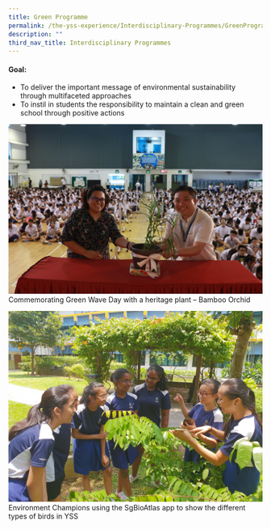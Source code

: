 ```yaml
---
title: Green Programme
permalink: /the-yss-experience/Interdisciplinary-Programmes/GreenProgramme/
description: ""
third_nav_title: Interdisciplinary Programmes
---
```

#### Goal:

*   To deliver the important message of environmental sustainability through multifaceted approaches
*   To instil in students the responsibility to maintain a clean and green school through positive actions

![](/images/IP/Green-Programme-Photo-1-reduced.jpg)
Commemorating Green Wave Day with a heritage plant – Bamboo Orchid

![](/images/IP/Green-Programme-Photo-3-reduced.jpg)
Environment Champions using the SgBioAtlas app to show the different types of birds in YSS